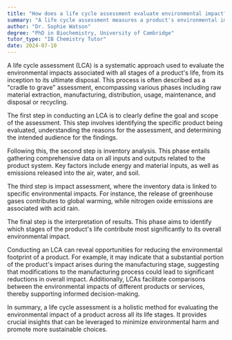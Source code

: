 ```yaml
---
title: "How does a life cycle assessment evaluate environmental impact?"
summary: "A life cycle assessment measures a product's environmental impact by examining all stages of its life, from creation (cradle) to disposal (grave)."
author: "Dr. Sophie Watson"
degree: "PhD in Biochemistry, University of Cambridge"
tutor_type: "IB Chemistry Tutor"
date: 2024-07-10
---
```


A life cycle assessment (LCA) is a systematic approach used to evaluate the environmental impacts associated with all stages of a product's life, from its inception to its ultimate disposal. This process is often described as a "cradle to grave" assessment, encompassing various phases including raw material extraction, manufacturing, distribution, usage, maintenance, and disposal or recycling.

The first step in conducting an LCA is to clearly define the goal and scope of the assessment. This step involves identifying the specific product being evaluated, understanding the reasons for the assessment, and determining the intended audience for the findings. 

Following this, the second step is inventory analysis. This phase entails gathering comprehensive data on all inputs and outputs related to the product system. Key factors include energy and material inputs, as well as emissions released into the air, water, and soil.

The third step is impact assessment, where the inventory data is linked to specific environmental impacts. For instance, the release of greenhouse gases contributes to global warming, while nitrogen oxide emissions are associated with acid rain. 

The final step is the interpretation of results. This phase aims to identify which stages of the product's life contribute most significantly to its overall environmental impact.

Conducting an LCA can reveal opportunities for reducing the environmental footprint of a product. For example, it may indicate that a substantial portion of the product's impact arises during the manufacturing stage, suggesting that modifications to the manufacturing process could lead to significant reductions in overall impact. Additionally, LCAs facilitate comparisons between the environmental impacts of different products or services, thereby supporting informed decision-making.

In summary, a life cycle assessment is a holistic method for evaluating the environmental impact of a product across all its life stages. It provides crucial insights that can be leveraged to minimize environmental harm and promote more sustainable choices.
    